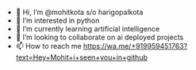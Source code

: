 - 👋 Hi, I’m @mohitkota s/o harigopalkota 
- 👀 I’m interested in python 
- 🌱 I’m currently learning  artificial intelligence
- 💞️ I’m looking to collaborate on ai deployed projects 
- 📫 How to reach me https://wa.me/+919959451763?text=Hey+Mohit+i+seen+you+in+github

<!---
harigopaldad/harigopaldad is a ✨ special ✨ repository because its `README.md` (this file) appears on your GitHub profile.
You can click the Preview link to take a look at your changes.
--->
